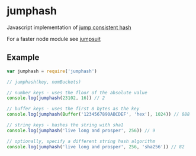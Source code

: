 # jumphash

Javascript implementation of [jump consistent hash](http://arxiv.org/pdf/1406.2294v1.pdf)

For a faster node module see [jumpsuit](https://github.com/ceejbot/jumpsuit)

## Example

```js
var jumphash = require('jumphash')

// jumphash(key, numBuckets)

// number keys - uses the floor of the absolute value
console.log(jumphash(23102, 16)) // 2

// buffer keys - uses the first 8 bytes as the key
console.log(jumphash(Buffer('1234567890ABCDEF', 'hex'), 1024)) // 888

// string keys - hashes the string with sha1
console.log(jumphash('live long and prosper', 256)) // 9

// optionally, specify a different string hash algorithm
console.log(jumphash('live long and prosper', 256, 'sha256')) // 82

```
